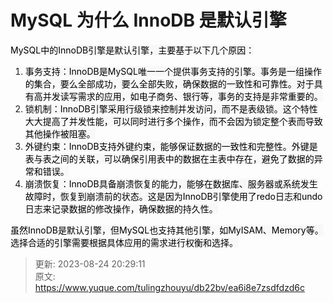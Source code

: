 # MySQL 为什么 InnoDB 是默认引擎

<font style="color:rgb(0, 0, 0);background-color:rgb(248, 248, 248);">MySQL中的InnoDB引擎是默认引擎，主要基于以下几个原因：</font>

1. <font style="color:rgb(0, 0, 0);background-color:rgb(248, 248, 248);">事务支持：InnoDB是MySQL唯一一个提供事务支持的引擎。事务是一组操作的集合，要么全部成功，要么全部失败，确保数据的一致性和可靠性。对于具有高并发读写需求的应用，如电子商务、银行等，事务的支持是非常重要的。</font>
2. <font style="color:rgb(0, 0, 0);background-color:rgb(248, 248, 248);">锁机制：InnoDB引擎采用行级锁来控制并发访问，而不是表级锁。这个特性大大提高了并发性能，可以同时进行多个操作，而不会因为锁定整个表而导致其他操作被阻塞。</font>
3. <font style="color:rgb(0, 0, 0);background-color:rgb(248, 248, 248);">外键约束：InnoDB支持外键约束，能够保证数据的一致性和完整性。外键是表与表之间的关联，可以确保引用表中的数据在主表中存在，避免了数据的异常和错误。</font>
4. <font style="color:rgb(0, 0, 0);background-color:rgb(248, 248, 248);">崩溃恢复：InnoDB具备崩溃恢复的能力，能够在数据库、服务器或系统发生故障时，恢复到崩溃前的状态。这是因为InnoDB引擎使用了redo日志和undo日志来记录数据的修改操作，确保数据的持久性。</font>

<font style="color:rgb(0, 0, 0);background-color:rgb(248, 248, 248);">虽然InnoDB是默认引擎，但MySQL也支持其他引擎，如MyISAM、Memory等。选择合适的引擎需要根据具体应用的需求进行权衡和选择。</font>



> 更新: 2023-08-24 20:29:11  
> 原文: <https://www.yuque.com/tulingzhouyu/db22bv/ea6i8e7zsdfdzd6c>